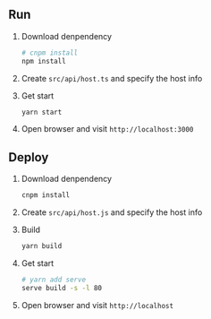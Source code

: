 ## Run

1. Download denpendency

    ```sh {.line-numbers}
    # cnpm install
    npm install
    ```

2. Create `src/api/host.ts` and specify the host info

3. Get start

    ```sh {.line-numbers}
    yarn start
    ```

4. Open browser and visit `http://localhost:3000`

## Deploy

1. Download denpendency

    ```sh {.line-numbers}
    cnpm install
    ```

2. Create `src/api/host.js` and specify the host info

3. Build

    ```sh {.line-numbers}
    yarn build
    ```

4. Get start

    ```sh {.line-numbers}
    # yarn add serve
    serve build -s -l 80
    ```

5. Open browser and visit `http://localhost`

